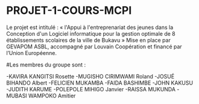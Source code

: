 # PROJET-1-COURS-MCPI
Le projet est intitulé : « l'Appui à l'entreprenariat des jeunes dans la Conception d'un Logiciel informatique pour la gestion optimale de 8 établissements scolaires de la ville de Bukavu » Mise en place par GEVAPOM ASBL, accompagné par Louvain Coopération et financé par l’Union Européenne.

#Les membres du groupe sont :

-KAVIRA KANGITSI Rosette
-MUGISHO CIRIMWAMI Roland
-JOSUÉ BIHANDO Albert
-FELICIEN MUKAMBA
-FAIDA BASHIMBE
-JOHN KAKUSU
-JUDITH KARUME
-POLEPOLE MIHIGO Janvier
-RAISSA MUKUNDA
-MUBASI WAMPOKO Amitier

